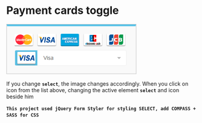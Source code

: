# Payment cards toggle
![Preview](https://github.com/kudinovfedor/payment-cards-toggle/blob/master/preview.png)

If you change **`select`**, the image changes accordingly.
When you click on icon from the list above, changing the active element **`select`** and icon beside him

**`This project used jQuery Form Styler for styling SELECT, add COMPASS + SASS for CSS`**
